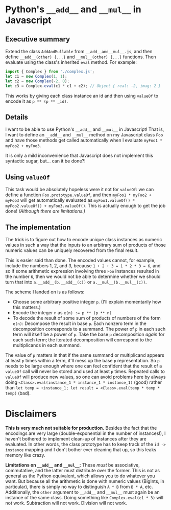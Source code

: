 # Python's `__add__` and `__mul__` in Javascript
## Executive summary

Extend the class `AddAndMullable` from `__add__and__mul__.js`, and then define `__add__(other) {...}` and `__mul__(other) {...}` functions. Then evaluate using the class's inherited `eval` method. For example:
```javascript
import { Complex } from './complex.js';
let c1 = new Complex(1, 1);
let c2 = new Complex(-2, 0);
let c3 = Complex.eval(c1 * c1 + c2); // Object { real: -2, imag: 2 }
```
This works by giving each class instance an id and then using `valueOf` to encode it as `p ** (p ** _id)`.

## Details

I want to be able to use Python's `__add__` and `__mul__` in Javascript! That is, I want to define an `__add__` and `__mul__` method on my Javascript class `Foo` and have those methods get called automatically when I evaluate `myFoo1 * myFoo2 + myFoo3`.

It is only a mild inconvenience that Javascript does not implement this syntactic sugar, but... can it be done?!

## Using `valueOf`

This task would be absolutely hopeless were it not for `valueOf`: we can define a function `Foo.prototype.valueOf`, and then `myFoo1 * myFoo2 + myFoo3` will get automatically evaluated as `myFoo1.valueOf() * myFoo2.valueOf() + myFoo3.valueOf()`. This is actually enough to get the job done! _(Although there are limitations.)_

## The implementation

The trick is to figure out how to encode unique class instances as numeric values in such a way that the inputs to an arbitrary sum of products of those numeric values can be uniquely recovered from the final result.

This is easier said than done. The encoded values cannot, for example, include the numbers 1, 2, and 3, because `1 + 2 + 3 = 1 * 2 * 3 = 6`, and so if some arithmetic expression involving three `Foo` instances resulted in the number `6`, then we would not be able to determine whether we should turn that into `a.__add__(b.__add__(c))` or `a.__mul__(b.__mul__(c))`.

The scheme I landed on is as follows:

* Choose some arbitrary positive integer `p`. (I'll explain momentarily how this matters.)
* Encode the integer `n` as `e(n) := p ** (p ** n)`
* To decode the result of some sum of products of numbers of the form `e(n)`: Decompose the result in base `p`. Each nonzero term in the decomposition corresponds to a summand. The power of `p` in each such term will itself be a power of `p`. Take the base `p` decomposition _again_ for each such term; the iterated decomposition will correspond to the multiplicands in each summand.

The value of `p` matters in that if the same summand or multiplicand appears at least `p` times within a term, it'll mess up the base `p` representation. So `p` needs to be large enough where one can feel confident that the result of a `valueOf` call will never be stored and used at least `p` times. Repeated calls to `valueOf` will produce new values, so one can avoid problems here by always doing `<Class>.eval(instance_1 * instance_1 * instance_1)` (good) rather than `let temp = +instance_1; let result = <Class>.eval(temp * temp * temp)` (bad).

# Disclaimers

**This is very much not suitable for production.** Besides the fact that the encodings are very large (double-exponential in the number of instances!), I haven't bothered to implement clean-up of instances after they are evaluated. In other words, the class prototype has to keep track of the `id -> instance` mapping and I don't bother ever cleaning that up, so this leaks memory like crazy.

**Limitations on `__add__` and `__mul__`:** These _must_ be associative, commutative, and the latter must distribute over the former. This is not as general as the Python equivalent, which allows you to do whatever you want. But because all the arithmetic is done with numeric values (BigInts, in particular), there is simply no way to distinguish `A * B` from `B * A`, etc. Additionally, the `other` argument to `__add__` and `__mul__` must again be an instance of the same class. Doing something like `Complex.eval(c1 * 3)` will not work. Subtraction will not work. Division will not work.
